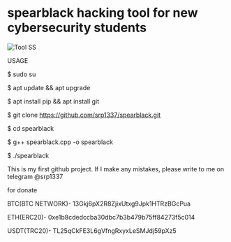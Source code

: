# spearblack hacking tool for new cybersecurity students

![Tool SS](https://i.hizliresim.com/ax01p6z.png)


USAGE

$ sudo su


$ apt update && apt upgrade


$ apt install pip && apt install git


$ git clone https://github.com/srp1337/spearblack.git


$ cd spearblack


$ g++ spearblack.cpp -o spearblack


$ ./spearblack


This is my first github project. If I make any mistakes, please write to me on telegram @srp1337


for donate 

BTC(BTC NETWORK)- 13Gkj6pX2R8ZjixUtxg9Jpk1HTRzBGcPua


ETH(ERC20)- 0xe1b8cdedccba30dbc7b3b479b75ff84273f5c014


USDT(TRC20)- TL25qCkFE3L6gVfngRxyxLeSMJdj59pXz5 
